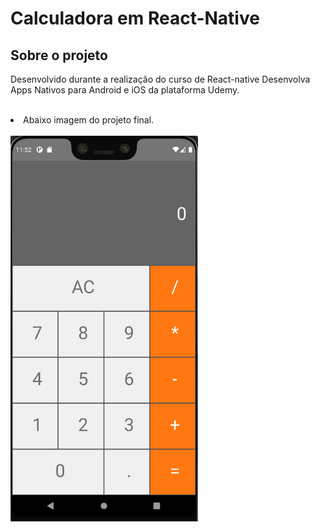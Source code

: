 # Calculadora em React-Native

## Sobre o projeto

Desenvolvido durante a realização do curso de React-native Desenvolva Apps Nativos para Android e iOS da plataforma Udemy.
<br>
<br>
<li> Abaixo imagem do projeto final.
<br>
<br>
<div>
 <img alt="Screenshot" title="#Screenshot" src="./screenshot.png "
width="300"/>
</div>

